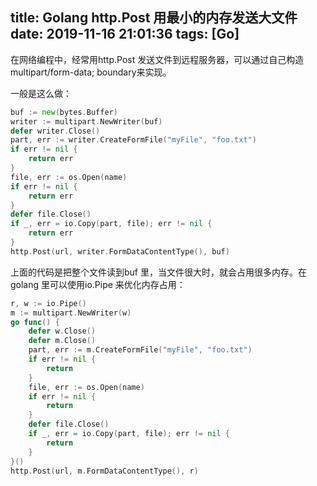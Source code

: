 title: Golang http.Post 用最小的内存发送大文件
date: 2019-11-16 21:01:36
tags: [Go]
---

在网络编程中，经常用http.Post 发送文件到远程服务器，可以通过自己构造multipart/form-data; boundary来实现。

一般是这么做：

```go
buf := new(bytes.Buffer)
writer := multipart.NewWriter(buf)
defer writer.Close()
part, err := writer.CreateFormFile("myFile", "foo.txt")
if err != nil {
    return err
}
file, err := os.Open(name)
if err != nil {
    return err
}
defer file.Close()
if _, err = io.Copy(part, file); err != nil {
    return err
}
http.Post(url, writer.FormDataContentType(), buf)
```

<!-- more -->

上面的代码是把整个文件读到buf 里，当文件很大时，就会占用很多内存。在golang 里可以使用io.Pipe 来优化内存占用：

```go
r, w := io.Pipe()
m := multipart.NewWriter(w)
go func() {
    defer w.Close()
    defer m.Close()
    part, err := m.CreateFormFile("myFile", "foo.txt")
    if err != nil {
        return
    }
    file, err := os.Open(name)
    if err != nil {
        return
    }
    defer file.Close()
    if _, err = io.Copy(part, file); err != nil {
        return
    }
}()
http.Post(url, m.FormDataContentType(), r)
```